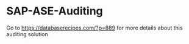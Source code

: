 # SAP-ASE-Auditing
Go to https://databaserecipes.com/?p=889 for more details about this auditing solution